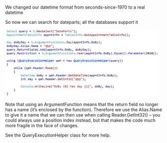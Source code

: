 <properties date="2016-05-11"
SortOrder="30"
/>

We changed our datetime format from seconds-since-1970 to a real datetime

So now we can search for dateparts; all the databases support it

<img src="EW%202010%20NetServer%20Enhancements_files/image001.jpg" id="Picture 1" width="491" height="216" />

Note that using an ArgumentFunction means that the return field no longer has a name (it’s enclosed by the function). Therefore we use the Alias.Name to give it a name that we can then use when calling Reader.GetInt32() – you could always use a position index instead, but that makes the code much more fragile in the face of changes.

See the QueryExecutionHelper class for more help.

